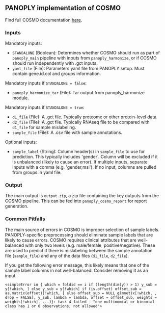 ## PANOPLY implementation of COSMO

Find full COSMO documentation [here](https://github.com/bzhanglab/COSMO).

### Inputs

Mandatory inputs:

* `STANDALONE` (Boolean): Determines whether COSMO should run as part of `panoply_main` pipeline with inputs from `panoply_harmonize`, or if COSMO should run independently with .gct inputs.
* `yaml_file` (File): Parameters yaml file from PANOPLY setup. Must contain gene.id.col and groups information.

Mandatory inputs if `STANDALONE = false`:

* `panoply_harmonize_tar` (File): Tar output from panoply_harmonize module.

Mandatory inputs if `STANDALONE = true`:

* `d1_file` (File): A .gct file. Typically proteome or other protein-level data.
* `d2_file` (File): A .gct file. Typically RNAseq file to be compared with `d1_file` for sample mislabeling.
* `sample_file` (File): A .csv file with sample annotations.

Optional inputs:

* `sample_label` (String): Column header(s) in `sample_file` to use for prediction. This typically includes 'gender'. Column will be excluded if it is unbalanced (likely to cause an error). If multiple inputs, separate inputs with a comma (e.g. 'gender,msi'). If no input, columns are pulled from groups in yaml file.

### Output

The main output is `output.zip`, a zip file containing the key outputs from the COSMO pipeline. This can be fed into `panoply_cosmo_report` for report generation.

### Common Pitfalls

The main source of errors in COSMO is improper selection of sample labels. PANOPLY-specific preprocessing should eliminate sample labels that are likely to cause errors. COSMO requires clinical attributes that are well-balanced with only two levels (e.g. male/female, positive/negative). These are used to predict if there is mislabeling between the sample annotation file (`sample_file`) and any of the data files (`d1_file`, `d2_file`). 

If you get the following error message, this likely means that one of the sample label columns in not well-balanced. Consider removing it as an input. 

```<simpleError in { which = foldid == i if (length(dim(y)) > 1) y_sub = y[!which, ] else y_sub = y[!which] if (is.offset) offset_sub = as.matrix(offset)[!which, ] else offset_sub = NULL glmnet(x[!which, , drop = FALSE], y_sub, lambda = lambda, offset = offset_sub, weights = weights[!which], ...)}: task 4 failed - "one multinomial or binomial class has 1 or 0 observations; not allowed">```
